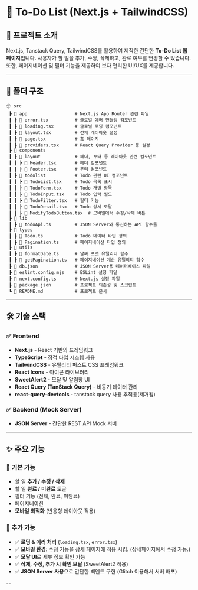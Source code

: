 # 📌 To-Do List (Next.js + TailwindCSS)

## 📝 프로젝트 소개
Next.js, Tanstack Query, TailwindCSS를 활용하여 제작한 간단한 **To-Do List 웹 페이지**입니다. 사용자가 할 일을 추가, 수정, 삭제하고, 완료 여부를 변경할 수 있습니다. 또한, 페이지네이션 및 필터 기능을 제공하여 보다 편리한 UI/UX를 제공합니다.

---

## 📂 폴더 구조
```
📦 src
 ┣ 📂 app                  # Next.js App Router 관련 파일
 ┃ ┣ 📜 error.tsx          # 글로벌 에러 핸들링 컴포넌트
 ┃ ┣ 📜 loading.tsx        # 글로벌 로딩 컴포넌트
 ┃ ┣ 📜 layout.tsx         # 전체 레이아웃 설정
 ┃ ┣ 📜 page.tsx           # 홈 페이지
 ┃ ┣ 📜 providers.tsx      # React Query Provider 등 설정
 ┣ 📂 components
 ┃ ┣ 📂 layout             # 헤더, 푸터 등 레이아웃 관련 컴포넌트
 ┃ ┃ ┣ 📜 Header.tsx       # 헤더 컴포넌트
 ┃ ┃ ┣ 📜 Footer.tsx       # 푸터 컴포넌트
 ┃ ┣ 📂 todolist           # Todo 관련 UI 컴포넌트
 ┃ ┃ ┣ 📜 TodoList.tsx     # Todo 목록 표시
 ┃ ┃ ┣ 📜 TodoForm.tsx     # Todo 개별 항목
 ┃ ┃ ┣ 📜 TodoInput.tsx    # Todo 입력 필드
 ┃ ┃ ┣ 📜 TodoFilter.tsx   # 필터 기능
 ┃ ┃ ┣ 📜 TodoDetail.tsx   # Todo 상세 모달
 ┃ ┃ ┣ 📜 ModifyTodoButton.tsx  # 모바일에서 수정/삭제 버튼
 ┣ 📂 lib
 ┃ ┣ 📜 todoApi.ts         # JSON Server와 통신하는 API 함수들
 ┣ 📂 types
 ┃ ┣ 📜 Todo.ts            # Todo 데이터 타입 정의
 ┃ ┣ 📜 Pagination.ts      # 페이지네이션 타입 정의
 ┣ 📂 utils
 ┃ ┣ 📜 formatDate.ts      # 날짜 포맷 유틸리티 함수
 ┃ ┣ 📜 getPagination.ts   # 페이지네이션 계산 유틸리티 함수
 ┣ 📜 db.json              # JSON Server용 데이터베이스 파일
 ┣ 📜 eslint.config.mjs    # ESLint 설정 파일
 ┣ 📜 next.config.ts       # Next.js 설정 파일
 ┣ 📜 package.json         # 프로젝트 의존성 및 스크립트
 ┗ 📜 README.md            # 프로젝트 문서
```

---

## 🛠️ 기술 스택
### ✅ **Frontend**
- **Next.js** - React 기반의 프레임워크
- **TypeScript** - 정적 타입 시스템 사용
- **TailwindCSS** - 유틸리티 퍼스트 CSS 프레임워크
- **React Icons** - 아이콘 라이브러리
- **SweetAlert2** - 모달 및 알림창 UI
- **React Query (TanStack Query)** - 비동기 데이터 관리 
- **react-query-devtools** - tanstack query 사용 추적용(제거됨)

### ✅ **Backend (Mock Server)**
- **JSON Server** - 간단한 REST API Mock 서버

---

## ✨ 주요 기능
### 🔹 **기본 기능**
- 할 일 **추가 / 수정 / 삭제**
- 할 일 **완료 / 미완료** 토글
- 필터 기능 (전체, 완료, 미완료)
- 페이지네이션
- **모바일 최적화** (반응형 레이아웃 적용)

### 🔹 **추가 기능**
- ✅ **로딩 & 에러 처리** (`loading.tsx`, `error.tsx`)
- ✅ **모바일 환경**: 수정 기능을 상세 페이지에 적용 시킴. (상세페이지에서 수정 가능.)
- ✅ **모달 UI**로 세부 정보 확인 가능
- ✅ **삭제, 수정, 추가 시 확인 모달** (SweetAlert2 적용)
- ✅ **JSON Server 사용**으로 간단한 백엔드 구현 (Glitch 이용해서 서버 배포)

--

